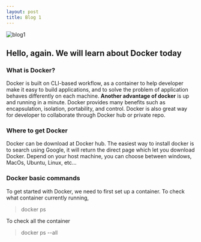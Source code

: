 ```yaml
---
layout: post
title: Blog 1
---
```

![blog1](/emerald/img/great-day.jpeg "blog1")

## Hello, again. We will learn about Docker today

### What is Docker? 
Docker is built on CLI-based workflow, as a container to help developer make it easy to build applications, and to solve the problem of application behaves differently on each machine. 
**Another advantage of docker** is up and running in a minute. Docker provides many benefits such as encapsulation, isolation, portability, and control. Docker is also great way for developer to collaborate through Docker hub or private repo. 

### Where to get Docker

Docker can be download at Docker hub. The easiest way to install docker is to search using Google, it will return the direct page which let you download Docker. Depend on your host machine, you can choose between windows, MacOs, Ubuntu, Linux, etc...

### Docker basic commands

To get started with Docker, we need to first set up a container. To check what container currently running, 
 > docker ps 

 To check all the container 
 > docker ps --all


